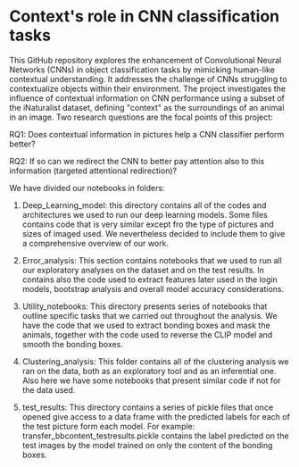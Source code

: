 # Context's role in CNN classification tasks
This GitHub repository explores the enhancement of Convolutional Neural Networks (CNNs) in object classification tasks by mimicking human-like contextual understanding. It addresses the challenge of CNNs struggling to contextualize objects within their environment. The project investigates the influence of contextual information on CNN performance using a subset of the iNaturalist dataset, defining "context" as the surroundings of an animal in an image. 
Two research questions are the focal points of this project:

RQ1: Does contextual information in pictures help a CNN classifier perform better?

RQ2: If so can we redirect the CNN to better pay attention also to this information (targeted attentional redirection)?

We have divided our notebooks in folders:

1. Deep_Learning_model: this directory contains all of the codes and architectures we used to run our deep learning models. Some files contains code that is very similar except fro the type of pictures and sizes of imaged used. We nevertheless decided to include them to give a comprehensive overview of our work.

2. Error_analysis: This section contains notebooks that we used to run all our exploratory analyses on the dataset and on the test results. In contains also the code used to extract features later used in the login models, bootstrap analysis and overall model accuracy considerations.

3. Utility_notebooks: This directory presents series of notebooks that outline specific tasks that we carried out throughout the analysis. We have the code that we used to extract bonding boxes and mask the animals, together with the code used to reverse the CLIP model and smooth the bonding boxes.

4. Clustering_analysis: This folder contains all of the clustering analysis we ran on the data, both as an exploratory tool and as an inferential one. Also here we have some notebooks that present similar code if not for the data used.

5. test_results: This directory contains a series of pickle files that once opened give access to a data frame with the predicted labels for each of the test picture form each model. For example: transfer_bbcontent_testresults.pickle contains the label predicted on the test images by the model trained on only the content of the bonding boxes.
